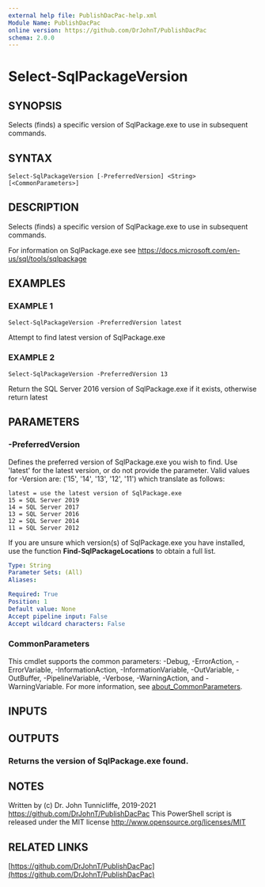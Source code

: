 ```yaml
---
external help file: PublishDacPac-help.xml
Module Name: PublishDacPac
online version: https://github.com/DrJohnT/PublishDacPac
schema: 2.0.0
---
```


# Select-SqlPackageVersion

## SYNOPSIS
Selects (finds) a specific version of SqlPackage.exe to use in subsequent commands.

## SYNTAX

```
Select-SqlPackageVersion [-PreferredVersion] <String> [<CommonParameters>]
```

## DESCRIPTION
Selects (finds) a specific version of SqlPackage.exe to use in subsequent commands.

For information on SqlPackage.exe see https://docs.microsoft.com/en-us/sql/tools/sqlpackage

## EXAMPLES

### EXAMPLE 1
```
Select-SqlPackageVersion -PreferredVersion latest
```

Attempt to find latest version of SqlPackage.exe

### EXAMPLE 2
```
Select-SqlPackageVersion -PreferredVersion 13
```

Return the SQL Server 2016 version of SqlPackage.exe if it exists, otherwise return latest

## PARAMETERS

### -PreferredVersion
Defines the preferred version of SqlPackage.exe you wish to find. 
Use 'latest' for the latest version, or do not provide the parameter.
Valid values for -Version are: ('15', '14', '13', '12', '11') which translate as follows:

    latest = use the latest version of SqlPackage.exe
    15 = SQL Server 2019
    14 = SQL Server 2017
    13 = SQL Server 2016
    12 = SQL Server 2014
    11 = SQL Server 2012

If you are unsure which version(s) of SqlPackage.exe you have installed, use the function **Find-SqlPackageLocations** to obtain a full list.

```yaml
Type: String
Parameter Sets: (All)
Aliases:

Required: True
Position: 1
Default value: None
Accept pipeline input: False
Accept wildcard characters: False
```

### CommonParameters
This cmdlet supports the common parameters: -Debug, -ErrorAction, -ErrorVariable, -InformationAction, -InformationVariable, -OutVariable, -OutBuffer, -PipelineVariable, -Verbose, -WarningAction, and -WarningVariable. For more information, see [about_CommonParameters](http://go.microsoft.com/fwlink/?LinkID=113216).

## INPUTS

## OUTPUTS

### Returns the version of SqlPackage.exe found.
## NOTES
Written by (c) Dr.
John Tunnicliffe, 2019-2021 https://github.com/DrJohnT/PublishDacPac
This PowerShell script is released under the MIT license http://www.opensource.org/licenses/MIT

## RELATED LINKS

[https://github.com/DrJohnT/PublishDacPac](https://github.com/DrJohnT/PublishDacPac)

